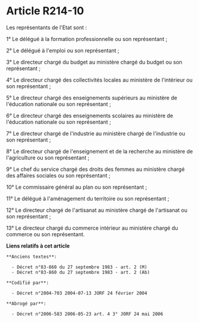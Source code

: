 # Article R214-10

Les représentants de l'Etat sont :

1° Le délégué à la formation professionnelle ou son représentant ;

2° Le délégué à l'emploi ou son représentant ;

3° Le directeur chargé du budget au ministère chargé du budget ou son représentant ;

4° Le directeur chargé des collectivités locales au ministère de l'intérieur ou son représentant ;

5° Le directeur chargé des enseignements supérieurs au ministère de l'éducation nationale ou son représentant ;

6° Le directeur chargé des enseignements scolaires au ministère de l'éducation nationale ou son représentant ;

7° Le directeur chargé de l'industrie au ministère chargé de l'industrie ou son représentant ;

8° Le directeur chargé de l'enseignement et de la recherche au ministère de l'agriculture ou son représentant ;

9° Le chef du service chargé des droits des femmes au ministère chargé des affaires sociales ou son représentant ;

10° Le commissaire général au plan ou son représentant ;

11° Le délégué à l'aménagement du territoire ou son représentant ;

12° Le directeur chargé de l'artisanat au ministère chargé de l'artisanat ou son représentant ;

13° Le directeur chargé du commerce intérieur au ministère chargé du commerce ou son représentant.

**Liens relatifs à cet article**

	**Anciens textes**:

	  - Décret n°83-860 du 27 septembre 1983 - art. 2 (M)
	  - Décret n°83-860 du 27 septembre 1983 - art. 2 (Ab)

	**Codifié par**:

	  - Décret n°2004-703 2004-07-13 JORF 24 février 2004

	**Abrogé par**:

	  - Décret n°2006-583 2006-05-23 art. 4 3° JORF 24 mai 2006
